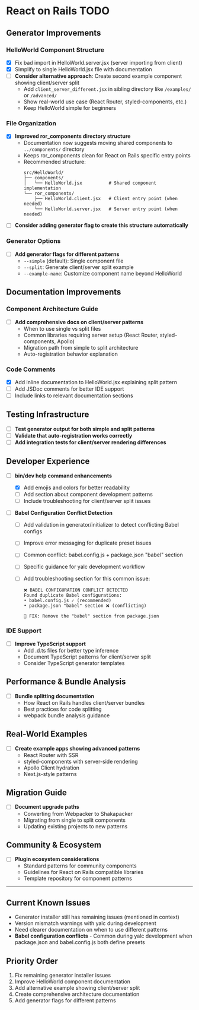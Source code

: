 # React on Rails TODO

## Generator Improvements

### HelloWorld Component Structure

- [x] Fix bad import in HelloWorld.server.jsx (server importing from client)
- [x] Simplify to single HelloWorld.jsx file with documentation
- [ ] **Consider alternative approach**: Create second example component showing client/server split
  - Add `client_server_different.jsx` in sibling directory like `/examples/` or `/advanced/`
  - Show real-world use case (React Router, styled-components, etc.)
  - Keep HelloWorld simple for beginners

### File Organization

- [x] **Improved ror_components directory structure**
  - Documentation now suggests moving shared components to `../components/` directory
  - Keeps ror_components clean for React on Rails specific entry points
  - Recommended structure:
    ```
    src/HelloWorld/
    ├── components/
    │   └── HelloWorld.jsx          # Shared component implementation
    └── ror_components/
        ├── HelloWorld.client.jsx   # Client entry point (when needed)
        └── HelloWorld.server.jsx   # Server entry point (when needed)
    ```
- [ ] **Consider adding generator flag to create this structure automatically**

### Generator Options

- [ ] **Add generator flags for different patterns**
  - `--simple` (default): Single component file
  - `--split`: Generate client/server split example
  - `--example-name`: Customize component name beyond HelloWorld

## Documentation Improvements

### Component Architecture Guide

- [ ] **Add comprehensive docs on client/server patterns**
  - When to use single vs split files
  - Common libraries requiring server setup (React Router, styled-components, Apollo)
  - Migration path from simple to split architecture
  - Auto-registration behavior explanation

### Code Comments

- [x] Add inline documentation to HelloWorld.jsx explaining split pattern
- [ ] Add JSDoc comments for better IDE support
- [ ] Include links to relevant documentation sections

## Testing Infrastructure

- [ ] **Test generator output for both simple and split patterns**
- [ ] **Validate that auto-registration works correctly**
- [ ] **Add integration tests for client/server rendering differences**

## Developer Experience

- [ ] **bin/dev help command enhancements**

  - [x] Add emojis and colors for better readability
  - [ ] Add section about component development patterns
  - [ ] Include troubleshooting for client/server split issues

- [ ] **Babel Configuration Conflict Detection**

  - [ ] Add validation in generator/initializer to detect conflicting Babel configs
  - [ ] Improve error messaging for duplicate preset issues
  - [ ] Common conflict: babel.config.js + package.json "babel" section
  - [ ] Specific guidance for yalc development workflow
  - [ ] Add troubleshooting section for this common issue:

    ```
    ❌ BABEL CONFIGURATION CONFLICT DETECTED
    Found duplicate Babel configurations:
    • babel.config.js ✓ (recommended)
    • package.json "babel" section ❌ (conflicting)

    🔧 FIX: Remove the "babel" section from package.json
    ```

### IDE Support

- [ ] **Improve TypeScript support**
  - Add .d.ts files for better type inference
  - Document TypeScript patterns for client/server split
  - Consider TypeScript generator templates

## Performance & Bundle Analysis

- [ ] **Bundle splitting documentation**
  - How React on Rails handles client/server bundles
  - Best practices for code splitting
  - webpack bundle analysis guidance

## Real-World Examples

- [ ] **Create example apps showing advanced patterns**
  - React Router with SSR
  - styled-components with server-side rendering
  - Apollo Client hydration
  - Next.js-style patterns

## Migration Guide

- [ ] **Document upgrade paths**
  - Converting from Webpacker to Shakapacker
  - Migrating from single to split components
  - Updating existing projects to new patterns

## Community & Ecosystem

- [ ] **Plugin ecosystem considerations**
  - Standard patterns for community components
  - Guidelines for React on Rails compatible libraries
  - Template repository for component patterns

---

## Current Known Issues

- Generator installer still has remaining issues (mentioned in context)
- Version mismatch warnings with yalc during development
- Need clearer documentation on when to use different patterns
- **Babel configuration conflicts** - Common during yalc development when package.json and babel.config.js both define presets

## Priority Order

1. Fix remaining generator installer issues
2. Improve HelloWorld component documentation
3. Add alternative example showing client/server split
4. Create comprehensive architecture documentation
5. Add generator flags for different patterns
